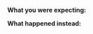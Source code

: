 **What you were expecting:**
<!-- Describe what the behavior would be without the bug. -->

**What happened instead:**
<!-- Describe how the bug manifests. -->
